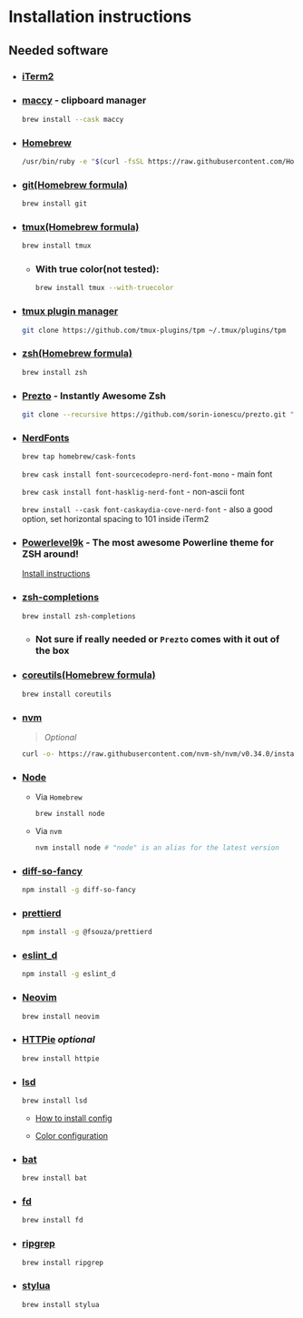 # Installation instructions

## Needed software

-   ### [iTerm2](https://www.iterm2.com/)

-   ### [maccy](https://maccy.app/) - clipboard manager

    ```sh
    brew install --cask maccy
    ```

-   ### [Homebrew](https://brew.sh/)

    ```sh
    /usr/bin/ruby -e "$(curl -fsSL https://raw.githubusercontent.com/Homebrew/install/master/install)"
    ```

-   ### [git(Homebrew formula)](https://formulae.brew.sh/formula/git#default)

    ```sh
    brew install git
    ```

-   ### [tmux(Homebrew formula)](https://formulae.brew.sh/formula/tmux)

    ```sh
    brew install tmux
    ```

    - ### With true color(not tested):

        ```sh
        brew install tmux --with-truecolor
        ```

-   ### [tmux plugin manager](https://github.com/tmux-plugins/tpm)

    ```sh
    git clone https://github.com/tmux-plugins/tpm ~/.tmux/plugins/tpm
    ```

-   ### [zsh(Homebrew formula)](https://formulae.brew.sh/formula/zsh#default)

    ```sh
    brew install zsh
    ```

-   ### [Prezto](https://github.com/sorin-ionescu/prezto) - Instantly Awesome Zsh

    ```sh
    git clone --recursive https://github.com/sorin-ionescu/prezto.git "${ZDOTDIR:-$HOME}/.zprezto"
    ```

-   ### [NerdFonts](https://github.com/ryanoasis/nerd-fonts)

    ```sh
    brew tap homebrew/cask-fonts
    ```

    `brew cask install font-sourcecodepro-nerd-font-mono` - main font

    `brew cask install font-hasklig-nerd-font` - non-ascii font

    `brew install --cask font-caskaydia-cove-nerd-font` - also a good option, set horizontal spacing to 101 inside iTerm2

-   ### [Powerlevel9k](https://github.com/bhilburn/powerlevel9k) - The most awesome Powerline theme for ZSH around!

    [Install instructions](https://github.com/bhilburn/powerlevel9k/wiki/Install-Instructions#option-3-install-for-prezto)

-   ### [zsh-completions](https://github.com/zsh-users/zsh-completions)

    ```sh
    brew install zsh-completions
    ```

    - ### Not sure if really needed or `Prezto` comes with it out of the box

-   ### [coreutils(Homebrew formula)](https://formulae.brew.sh/formula/coreutils#default)

    ```sh
    brew install coreutils
    ```

-   ### [nvm](https://github.com/nvm-sh/nvm)
    > _Optional_

    ```sh
    curl -o- https://raw.githubusercontent.com/nvm-sh/nvm/v0.34.0/install.sh | bash
    ```

-   ### [Node](https://nodejs.org/en/)
    -   Via `Homebrew`

        ```sh
        brew install node
        ```

    - Via `nvm`

        ```sh
        nvm install node # "node" is an alias for the latest version
        ```

-   ### [diff-so-fancy](https://github.com/so-fancy/diff-so-fancy)

    ```sh
    npm install -g diff-so-fancy
    ```

-   ### [prettierd](https://github.com/fsouza/prettierd)

    ```sh
    npm install -g @fsouza/prettierd
    ```

-   ### [eslint_d](https://github.com/mantoni/eslint_d.js)

    ```sh
    npm install -g eslint_d
    ```

-   ### [Neovim](https://neovim.io/)

    ```sh
    brew install neovim
    ```

-   ### [HTTPie](https://httpie.org/) _optional_

    ```sh
    brew install httpie
    ```

-   ### [lsd](https://github.com/Peltoche/lsd)

    ```sh
    brew install lsd
    ```

    - [How to install config](./lsd/README.md)

    - [Color configuration](./lscolors/README.md)

-   ### [bat](https://github.com/sharkdp/bat)

    ```sh
    brew install bat
    ```

-   ### [fd](https://github.com/sharkdp/fd)

    ```sh
    brew install fd
    ```

-   ### [ripgrep](https://github.com/BurntSushi/ripgrep)

    ```sh
    brew install ripgrep
    ```

-   ### [stylua](https://github.com/JohnnyMorganz/StyLua)

    ```sh
    brew install stylua
    ```
